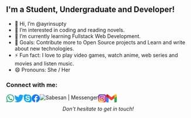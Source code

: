 ## I'm a Student, Undergraduate and Developer!

- 👋 Hi, I’m @ayrinsupty
- 👀 I’m interested in coding and reading novels.
- 🌱 I’m currently learning Fullstack Web Development.
- 🥅 Goals: Contribute more to Open Source projects and Learn and write about new technologies.
- ⚡ Fun fact: I love to play video games, watch anime, web series and movies and listen music.
- 😄 Pronouns: She / Her

### Connect with me:

[<img align="left" alt="Supty | Whatsapp" height="22px" src="./SocialLogo/WhatsApp.png" />][whatsapp]
[<img align="left" alt="Supty | Twitter" height="22px" src="./SocialLogo/Twitter.png" />][twitter]
[<img align="left" alt="Supty | Skype" height="22px" src="./SocialLogo/Skype.png" />][skype]
[<img align="left" alt="Sabesan | Facebook" height="22px" src="./SocialLogo/Facebook.png" />][facebook]
[<img align="left" alt="Sabesan | Messenger" height="22px" src="./SocialLogo/Messenger.png" />][messenger]
[<img align="left" alt="Sabesan | Instagram" height="22px" src="./SocialLogo/Instagram.png" />][instagram]
[<img align="left" alt="Sabesan | Gmail" height="22px" src="./SocialLogo/Gmail.png" />][email]


<br />

<p align=center>
<em>Don't hesitate to get in touch!</em>
</p>


[email]: mailto:ayrinsupty@hotmail.com
[whatsapp]: https://wa.me/8801300813663
[twitter]: https://twitter.com/suptyahmed
[skype]: https://join.skype.com/invite/ayrin.supty
[facebook]: https://www.facebook.com/zenxnezu
[messenger]: https://www.messenger.com/t/zenxnezu
[instagram]: https://www.instagram.com/abcdefghijklmno_qr___vwx_z

<!---
ayrinsupty/ayrinsupty is a ✨ special ✨ repository because its `README.md` (this file) appears on your GitHub profile.
You can click the Preview link to take a look at your changes.
--->
